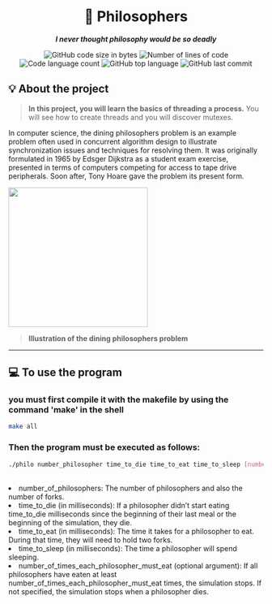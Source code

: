 <h1 align="center">
	📖 Philosophers
</h1>

<p align="center">
	<b><i>I never thought philosophy would be so deadly</i></b><br>
</p>

<p align="center">
	<img alt="GitHub code size in bytes" src="https://img.shields.io/github/languages/code-size/dspilleb/Philosophers?color=lightblue" />
	<img alt="Number of lines of code" src="https://img.shields.io/tokei/lines/github/dspilleb/Philosophers?color=critical" />
	<img alt="Code language count" src="https://img.shields.io/github/languages/count/dspilleb/Philosophers?color=yellow" />
	<img alt="GitHub top language" src="https://img.shields.io/github/languages/top/dspilleb/Philosophers?color=blue" />
	<img alt="GitHub last commit" src="https://img.shields.io/github/last-commit/dspilleb/Philosophers?color=green" />
</p>

## 💡 About the project

> __In this project, you will learn the basics of threading a process.__
>  You will see how to create threads and you will discover mutexes.

  In computer science, the dining philosophers problem is an example problem often used 
  in concurrent algorithm design to illustrate synchronization issues and techniques for resolving them.
It was originally formulated in 1965 by Edsger Dijkstra as a student exam exercise, presented in terms of computers competing for access to tape drive peripherals.
Soon after, Tony Hoare gave the problem its present form.

<a href='https://en.wikipedia.org/wiki/Dining_philosophers_problem#/media/File:An_illustration_of_the_dining_philosophers_problem.png'><img src='https://user-images.githubusercontent.com/59456000/198906008-4135d5d2-de53-4a8b-9c24-744181f04851.png' width='275' heigth='275'></img></a>

> __Illustration of the dining philosophers problem__

------------

## 💻 To use the program 
<h3>you must first compile it with the makefile by using the command 'make' in the shell</h3>

```bash
make all
```

<h3>Then the program must be executed as follows: </h3>

```bash
./philo number_philosopher time_to_die time_to_eat time_to_sleep [number_of_time_each_philosophers_must_eat]
```
<br>
<li>number_of_philosophers: The number of philosophers and also the number
of forks.</li>
<li>time_to_die (in milliseconds): If a philosopher didn’t start eating time_to_die
milliseconds since the beginning of their last meal or the beginning of the simulation, they die.</li>
<li>time_to_eat (in milliseconds): The time it takes for a philosopher to eat.
During that time, they will need to hold two forks.</li>
<li>time_to_sleep (in milliseconds): The time a philosopher will spend sleeping.</li>
<li>number_of_times_each_philosopher_must_eat (optional argument): If all
philosophers have eaten at least number_of_times_each_philosopher_must_eat
times, the simulation stops. If not specified, the simulation stops when a
philosopher dies.</li>
